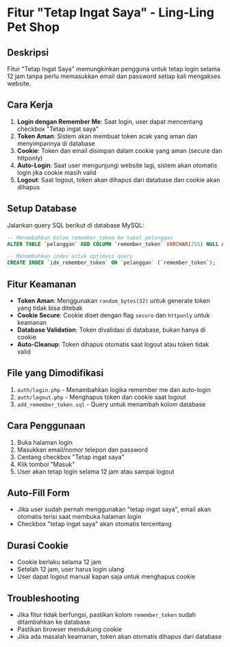 # Fitur "Tetap Ingat Saya" - Ling-Ling Pet Shop

## Deskripsi

Fitur "Tetap Ingat Saya" memungkinkan pengguna untuk tetap login selama 12 jam tanpa perlu memasukkan email dan password setiap kali mengakses website.

## Cara Kerja

1. **Login dengan Remember Me**: Saat login, user dapat mencentang checkbox "Tetap ingat saya"
2. **Token Aman**: Sistem akan membuat token acak yang aman dan menyimpannya di database
3. **Cookie**: Token dan email disimpan dalam cookie yang aman (secure dan httponly)
4. **Auto-Login**: Saat user mengunjungi website lagi, sistem akan otomatis login jika cookie masih valid
5. **Logout**: Saat logout, token akan dihapus dari database dan cookie akan dihapus

## Setup Database

Jalankan query SQL berikut di database MySQL:

```sql
-- Menambahkan kolom remember_token ke tabel pelanggan
ALTER TABLE `pelanggan` ADD COLUMN `remember_token` VARCHAR(255) NULL AFTER `foto_profil`;

-- Menambahkan index untuk optimasi query
CREATE INDEX `idx_remember_token` ON `pelanggan` (`remember_token`);
```

## Fitur Keamanan

- **Token Aman**: Menggunakan `random_bytes(32)` untuk generate token yang tidak bisa ditebak
- **Cookie Secure**: Cookie diset dengan flag `secure` dan `httponly` untuk keamanan
- **Database Validation**: Token divalidasi di database, bukan hanya di cookie
- **Auto-Cleanup**: Token dihapus otomatis saat logout atau token tidak valid

## File yang Dimodifikasi

1. `auth/login.php` - Menambahkan logika remember me dan auto-login
2. `auth/logout.php` - Menghapus token dan cookie saat logout
3. `add_remember_token.sql` - Query untuk menambah kolom database

## Cara Penggunaan

1. Buka halaman login
2. Masukkan email/nomor telepon dan password
3. Centang checkbox "Tetap ingat saya"
4. Klik tombol "Masuk"
5. User akan tetap login selama 12 jam atau sampai logout

## Auto-Fill Form

- Jika user sudah pernah menggunakan "tetap ingat saya", email akan otomatis terisi saat membuka halaman login
- Checkbox "tetap ingat saya" akan otomatis tercentang

## Durasi Cookie

- Cookie berlaku selama 12 jam
- Setelah 12 jam, user harus login ulang
- User dapat logout manual kapan saja untuk menghapus cookie

## Troubleshooting

- Jika fitur tidak berfungsi, pastikan kolom `remember_token` sudah ditambahkan ke database
- Pastikan browser mendukung cookie
- Jika ada masalah keamanan, token akan otomatis dihapus dari database
